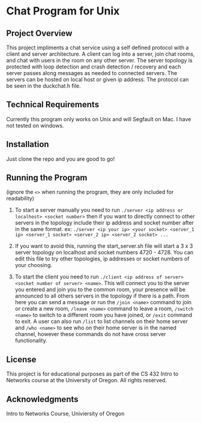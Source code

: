 # Chat Program for Unix

## Project Overview

This project impliments a chat service using a self defined protocol with a client and server architecture. A client can log into a server, join chat rooms, and chat with users in the room on any other server. The server topology is protected with loop detection and crash detection / recovery and each server passes along messages as needed to connected servers. The servers can be hosted on local host or given ip address. The protocol can be seen in the duckchat.h file. 

## Technical Requirements

Currently this program only works on Unix and will Segfault on Mac. I have not tested on windows.

## Installation

Just clone the repo and you are good to go!

## Running the Program
(ignore the `<>` when running the program, they are only included for readability)

1. To start a server manually you need to run `./server <ip address or localhost> <socket number>` then if you want to directly connect to other servers in the topology include their ip address and socket number after in the same format. ex: `./server <ip your ip> <your socket> <server_1 ip> <server_1 socket> <server_2 ip> <server_2 socket> ...`

2. If you want to avoid this, running the start_server.sh file will start a 3 x 3 server topology on localhost and socket numbers 4720 - 4728. You can edit this file to try other topologies, ip addresses or socket numbers of your choosing.

3. To start the client you need to run `./client <ip address of server> <socket number of server> <name>`. This will connect you to the server you entered and join you to the common room, your presence will be announced to all others servers in the topology if there is a path. From here you can send a message or run the `/join <name>` command to join or create a new room, `/leave <name>` command to leave a room, `/switch <name>` to switch to a different room you have joined, or `/exit` command to exit. A user can also run `/list` to list channels on their home server and `/who <name>` to see who on their home server is in the named channel, however these commands do not have cross server functionality.

## License
This project is for educational purposes as part of the CS 432 Intro to Networks course at the University of Oregon. All rights reserved.

## Acknowledgments
Intro to Networks Course, Univiersity of Oregon


